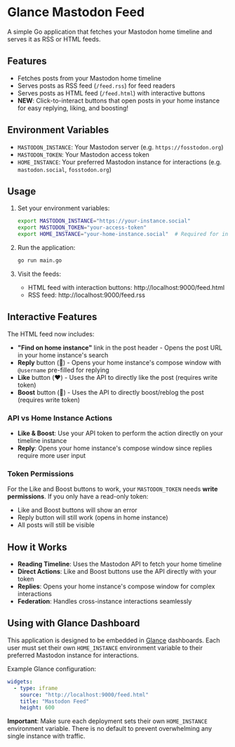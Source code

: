 # Glance Mastodon Feed

A simple Go application that fetches your Mastodon home timeline and serves it as RSS or HTML feeds.

## Features

- Fetches posts from your Mastodon home timeline
- Serves posts as RSS feed (`/feed.rss`) for feed readers
- Serves posts as HTML feed (`/feed.html`) with interactive buttons
- **NEW**: Click-to-interact buttons that open posts in your home instance for easy replying, liking, and boosting!

## Environment Variables

- `MASTODON_INSTANCE`: Your Mastodon server (e.g. `https://fosstodon.org`)
- `MASTODON_TOKEN`: Your Mastodon access token
- `HOME_INSTANCE`: Your preferred Mastodon instance for interactions (e.g. `mastodon.social`, `fosstodon.org`)

## Usage

1. Set your environment variables:
   ```bash
   export MASTODON_INSTANCE="https://your-instance.social"
   export MASTODON_TOKEN="your-access-token"
   export HOME_INSTANCE="your-home-instance.social"  # Required for interactions
   ```

2. Run the application:
   ```bash
   go run main.go
   ```

3. Visit the feeds:
   - HTML feed with interaction buttons: http://localhost:9000/feed.html
   - RSS feed: http://localhost:9000/feed.rss

## Interactive Features

The HTML feed now includes:
- **"Find on home instance"** link in the post header - Opens the post URL in your home instance's search
- **Reply** button (💬) - Opens your home instance's compose window with `@username` pre-filled for replying
- **Like** button (❤️) - Uses the API to directly like the post (requires write token)
- **Boost** button (🚀) - Uses the API to directly boost/reblog the post (requires write token)

### API vs Home Instance Actions

- **Like & Boost**: Use your API token to perform the action directly on your timeline instance
- **Reply**: Opens your home instance's compose window since replies require more user input

### Token Permissions

For the Like and Boost buttons to work, your `MASTODON_TOKEN` needs **write permissions**. If you only have a read-only token:
- Like and Boost buttons will show an error
- Reply button will still work (opens in home instance)
- All posts will still be visible

## How it Works

- **Reading Timeline**: Uses the Mastodon API to fetch your home timeline
- **Direct Actions**: Like and Boost buttons use the API directly with your token
- **Replies**: Opens your home instance's compose window for complex interactions
- **Federation**: Handles cross-instance interactions seamlessly

## Using with Glance Dashboard

This application is designed to be embedded in [Glance](https://github.com/glanceapp/glance) dashboards. Each user must set their own `HOME_INSTANCE` environment variable to their preferred Mastodon instance for interactions.

Example Glance configuration:
```yaml
widgets:
  - type: iframe
    source: "http://localhost:9000/feed.html"
    title: "Mastodon Feed"
    height: 600
```

**Important**: Make sure each deployment sets their own `HOME_INSTANCE` environment variable. There is no default to prevent overwhelming any single instance with traffic.
